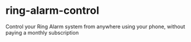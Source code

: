 # ring-alarm-control
Control your Ring Alarm system from anywhere using your phone, without paying a monthly subscription
